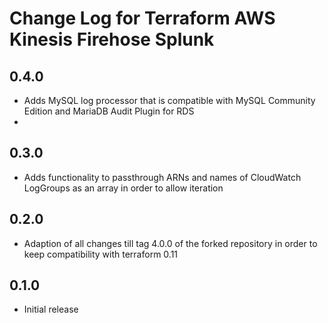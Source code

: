 # Change Log for Terraform AWS Kinesis Firehose Splunk

## 0.4.0
  * Adds MySQL log processor that is compatible with MySQL Community Edition and MariaDB Audit Plugin for RDS
  * 

## 0.3.0
  * Adds functionality to passthrough ARNs and names of CloudWatch LogGroups as an array in order to allow iteration

## 0.2.0
  * Adaption of all changes till tag 4.0.0 of the forked repository in order to keep compatibility with terraform 0.11

## 0.1.0
  * Initial release
